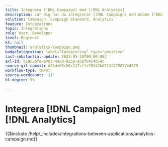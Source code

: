 ```yaml
---
title: Integrera [!DNL Campaign] med [!DNL Analytics]
description: Lär dig hur du integrerar [!DNL Campaign] med Adobe [!DNL Analytics].
solution: Campaign, Campaign Standard, Analytics
feature: Integrations
topic: Integrations
role: User, Developer
level: Beginner
kt: null
thumbnail: analytics-campaign.png
badgeIntegration: label="Integrering" type="positive"
last-substantial-update: 2023-05-19T00:00:00Z
exl-id: b1962bfe-e483-4a80-8258-a5bf8454b54c
source-git-commit: d35dc06c56c117cffe70542b6713f275877e4879
workflow-type: tm+mt
source-wordcount: '11'
ht-degree: 9%

---
```


# Integrera [!DNL Campaign] med [!DNL Analytics]

{{$include /help/_includes/integrations-between-applications/analytics-campaign.md}}
